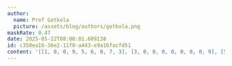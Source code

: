 ```yaml
---
author:
  name: Prof Gotkola
  picture: /assets/blog/authors/gotkola.png
maskRate: 0.47
date: 2025-05-22T08:00:01.609138
id: c358ea16-36e2-11f0-a443-e9a16facfd51
content: '[[1, 0, 0, 9, 5, 6, 0, 7, 3], [3, 0, 0, 0, 0, 0, 0, 0, 9], [5, 9, 6, 0, 3, 7, 0, 8, 4], [0, 2, 0, 0, 6, 0, 7, 9, 0], [9, 3, 5, 7, 0, 0, 4, 1, 0], [0, 6, 0, 1, 0, 5, 0, 3, 0], [0, 1, 9, 5, 7, 4, 0, 0, 0], [2, 5, 0, 6, 0, 8, 0, 4, 0], [0, 4, 0, 0, 0, 9, 6, 0, 1]]'
---
```

